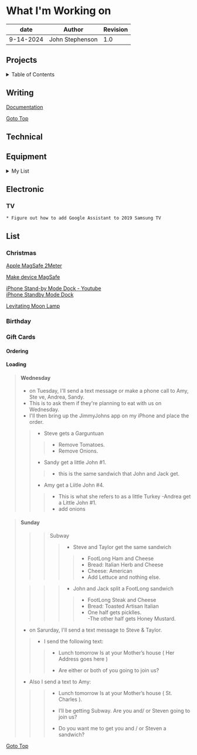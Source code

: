 # What I'm Working on  

| date | Author | Revision |
| ------- |--------------- |------- |
| 9-14-2024 | John Stephenson | 1.0 |  

## Projects  

<details>  
<summary>Table of Contents</summary>  

[Writing](#writing)  
[Technical](#technical)  
[Electronic](#electronic)  
[List](#list)  

</details>   

## Writing 

[Documentation](https://herothemes.com/blog/how-to-write-documentation/)  


[Goto Top](#projects)  



## Technical  

## Equipment  
<details> 
  <summary>My List</summary>  
```
- iPhone 13<br>
- Monitor<br>
- 1 Dell<br>
- 1 Samsung<br>
- PC Towers<br>
- 1 Gateway<br>
  - SPECS<br>
- 1 Gateway<br>
  - SPECS<br>
- HDD<br>
- 1 4 TB<br>
- 1 3 TB<br>
- 2 TB<br>
- 1 1 TB<br>
- 1 1 TB<br>
- 1 40 Gig<br>
- 1 ?<br>
- USB<br>
- to HDD<br>
- to Wireless Charger<br>
```
  [Goto Top](#projects)  

</details>   

## Electronic  
  ### TV
    * Figure out how to add Google Assistant to 2019 Samsung TV



## List
  ### Christmas  
   [Apple MagSafe 2Meter](https://www.apple.com/shop/product/MX6Y3LL/A/magsafe-charger-2-m?fnode=8f06300c0da2398fe251a67bb460f0fdc4fa6bd46b5b27a26cc893dede2c453767276299c978aa4f099ebcc648d03d5ea13a8d77b990a38994cd3af9d5627be70226e3a65dadbd57913f4d4d09b2a470419292b915af58751c094760c6481da6707558e7b0f51d100901b11c49732590)  

   [Make device MagSafe](https://www.instagram.com/reel/C5Tr8aPxygr/?utm_source=ig_web_copy_link)
  
   [iPhone Stand-by Mode Dock - Youtube](https://m.youtube.com/watch?v=L3nWw8qSYgk)  
   [iPhone Standby Mode Dock](https://makerworld.com/en/models/615378#profileId-538769)  

  [Levitating Moon Lamp](https://www.amazon.com/dp/B075WCXSJC/?_encoding=UTF8&pd_rd_i=B075WCXSJC&ref_=sxts_sparkle_sbv&qid=1726669448&pd_rd_w=0Pk5M&content-id=amzn1.sym.4870a952-0dfa-4beb-9d2a-7a52537f019d%3Aamzn1.sym.4870a952-0dfa-4beb-9d2a-7a52537f019d&pf_rd_p=4870a952-0dfa-4beb-9d2a-7a52537f019d&pf_rd_r=JNTNXWR2NQ1CBRWWC28G&pd_rd_wg=Ul2Zx&pd_rd_r=81e5eb35-8f22-4823-8ba1-346f844540ec&pd_rd_plhdr=t)   

  ### Birthday 


  ### Gift Cards   
   #### Ordering  
   #### Loading  


> #### Wednesday
>
> - on Tuesday, I'll send a text message or make a phone call to Amy, Ste ve, Andrea, Sandy.
> - This is to ask them if they're planning to eat with us on Wednesday.
> - I'll then bring up the JimmyJohns app on my iPhone and place the order.
>> - Steve gets a Garguntuan
>>> - Remove Tomatoes.
>>> - Remove Onions.
>> - Sandy get a little John #1.
>>> - this is the same sandwich that John and Jack get.
>> - Amy get a Liitle John #4.
>>> - This is what she refers to as a little Turkey
>> -Andrea get a Little John #1.
>>> - add onions

  
> #### Sunday
>
>>> Subway 
>>>> - Steve and Taylor get the same sandwich  
>>>>> - FootLong Ham and Cheese
>>>>> - Bread: Italian Herb and Cheese  
>>>>> - Cheese: American  
>>>>> - Add Lettuce and nothing else.  
>  
>>>> - John and Jack split a FootLong sandwich  
>>>>> - FootLong Steak and Cheese  
>>>>> - Bread: Toasted Artisan Italian
>>>>> - One half gets picklles.  
>>>>> -The other half gets Honey Mustard.  
>  
> - on Sarurday, I'll send a text message to Steve & Taylor.
>> - I send the following text:
>>> - Lunch tomorrow Is at your Mother’s house ( Her Address goes here )
>>>
>>> - Are either or both of you going to join us?
> - Also I send a text to Amy:
>>> - Lunch tomorrow Is at your Mother’s house ( St. Charles ).
>>> 
>>> - I’ll be getting Subway.  Are you and/ or Steven going to join us?
>>> 
>>> - Do you want me to get you and / or Steven a sandwich?
  
[Goto Top](#projects)  
